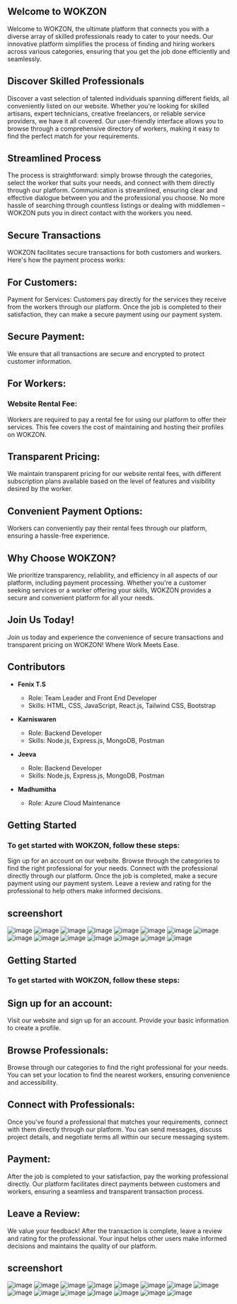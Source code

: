 
## Welcome to WOKZON
Welcome to WOKZON, the ultimate platform that connects you with a diverse array of skilled professionals ready to cater to your needs. Our innovative platform simplifies the process of finding and hiring workers across various categories, ensuring that you get the job done efficiently and seamlessly.

## Discover Skilled Professionals
Discover a vast selection of talented individuals spanning different fields, all conveniently listed on our website. Whether you're looking for skilled artisans, expert technicians, creative freelancers, or reliable service providers, we have it all covered. Our user-friendly interface allows you to browse through a comprehensive directory of workers, making it easy to find the perfect match for your requirements.

## Streamlined Process
The process is straightforward: simply browse through the categories, select the worker that suits your needs, and connect with them directly through our platform. Communication is streamlined, ensuring clear and effective dialogue between you and the professional you choose. No more hassle of searching through countless listings or dealing with middlemen – WOKZON puts you in direct contact with the workers you need.

## Secure Transactions
WOKZON facilitates secure transactions for both customers and workers. Here's how the payment process works:

## For Customers:
Payment for Services: Customers pay directly for the services they receive from the workers through our platform. Once the job is completed to their satisfaction, they can make a secure payment using our payment system.

## Secure Payment: 
We ensure that all transactions are secure and encrypted to protect customer information.

## For Workers:
### Website Rental Fee: 
Workers are required to pay a rental fee for using our platform to offer their services. This fee covers the cost of maintaining and hosting their profiles on WOKZON.

## Transparent Pricing: 
We maintain transparent pricing for our website rental fees, with different subscription plans available based on the level of features and visibility desired by the worker.

## Convenient Payment Options: 
Workers can conveniently pay their rental fees through our platform, ensuring a hassle-free experience.

## Why Choose WOKZON?
We prioritize transparency, reliability, and efficiency in all aspects of our platform, including payment processing. Whether you're a customer seeking services or a worker offering your skills, WOKZON provides a secure and convenient platform for all your needs.

## Join Us Today!
Join us today and experience the convenience of secure transactions and transparent pricing on WOKZON! Where Work Meets Ease.
## Contributors

- **Fenix T.S**
  - Role: Team Leader and Front End Developer
  - Skills: HTML, CSS, JavaScript, React.js, Tailwind CSS, Bootstrap

- **Karniswaren**
  - Role: Backend Developer
  - Skills: Node.js, Express.js, MongoDB, Postman

- **Jeeva**
  - Role: Backend Developer
  - Skills: Node.js, Express.js, MongoDB, Postman

- **Madhumitha**
  - Role: Azure Cloud Maintenance
## Getting Started
### To get started with WOKZON, follow these steps:

Sign up for an account on our website.
Browse through the categories to find the right professional for your needs.
Connect with the professional directly through our platform.
Once the job is completed, make a secure payment using our payment system.
Leave a review and rating for the professional to help others make informed decisions.

## screenshort
![image](https://github.com/FenixTS/Wokzon-test/assets/143189076/abfc2032-512a-446f-b1f1-d234e8f9262d)
![image](https://github.com/FenixTS/Wokzon-test/assets/143189076/c31dec6e-7796-468f-90fc-a264f54d2278)
![image](https://github.com/FenixTS/Wokzon-test/assets/143189076/9ac1723d-90ef-4256-a559-f848d7aea21c)
![image](https://github.com/FenixTS/Wokzon-test/assets/143189076/11d6fe62-9df1-4801-9175-ef4400b67f9c)
![image](https://github.com/FenixTS/Wokzon-test/assets/143189076/c34393b7-0141-4d76-83d9-cc4912538f59)
![image](https://github.com/FenixTS/Wokzon-test/assets/143189076/36aea792-b843-425e-8384-d9b100f9c070)
![image](https://github.com/FenixTS/Wokzon-test/assets/143189076/0498f6d5-8a00-4585-a9fa-70dcb335f86e)
![image](https://github.com/FenixTS/Wokzon-test/assets/143189076/a93d20c0-ef72-4d09-add5-06eed3e7f571)
![image](https://github.com/FenixTS/Wokzon-test/assets/143189076/adab62b2-7458-4c89-97a5-83a31bdc0bb9)
![image](https://github.com/FenixTS/Wokzon-test/assets/143189076/976c11fd-0b3d-49a1-bd5e-9229ebdce4cd)
![image](https://github.com/FenixTS/Wokzon-test/assets/143189076/17e599bf-0900-44d5-9980-694894429418)
![image](https://github.com/FenixTS/Wokzon-test/assets/143189076/28d58365-63d1-4df4-a847-661088230584)
![image](https://github.com/FenixTS/Wokzon-test/assets/143189076/873949a7-9ce0-44ee-8441-45c590371f9b)
![image](https://github.com/FenixTS/Wokzon-test/assets/143189076/40b92cbb-1abd-4980-8947-23da8f4b948c)
![image](https://github.com/FenixTS/Wokzon-test/assets/143189076/bfcea831-8039-40d8-88c1-718833e8b1d3)
## Getting Started
### To get started with WOKZON, follow these steps:

## Sign up for an account: 
Visit our website and sign up for an account. Provide your basic information to create a profile.

## Browse Professionals: 
Browse through our categories to find the right professional for your needs. You can set your location to find the nearest workers, ensuring convenience and accessibility.

## Connect with Professionals: 
Once you've found a professional that matches your requirements, connect with them directly through our platform. You can send messages, discuss project details, and negotiate terms all within our secure messaging system.

## Payment:
After the job is completed to your satisfaction, pay the working professional directly. Our platform facilitates direct payments between customers and workers, ensuring a seamless and transparent transaction process.

## Leave a Review: 
We value your feedback! After the transaction is complete, leave a review and rating for the professional. Your input helps other users make informed decisions and maintains the quality of our platform.
## screenshort
![image](https://github.com/FenixTS/Wokzon-test/assets/143189076/abfc2032-512a-446f-b1f1-d234e8f9262d)
![image](https://github.com/FenixTS/Wokzon-test/assets/143189076/c31dec6e-7796-468f-90fc-a264f54d2278)
![image](https://github.com/FenixTS/Wokzon-test/assets/143189076/9ac1723d-90ef-4256-a559-f848d7aea21c)
![image](https://github.com/FenixTS/Wokzon-test/assets/143189076/11d6fe62-9df1-4801-9175-ef4400b67f9c)
![image](https://github.com/FenixTS/Wokzon-test/assets/143189076/c34393b7-0141-4d76-83d9-cc4912538f59)
![image](https://github.com/FenixTS/Wokzon-test/assets/143189076/36aea792-b843-425e-8384-d9b100f9c070)
![image](https://github.com/FenixTS/Wokzon-test/assets/143189076/0498f6d5-8a00-4585-a9fa-70dcb335f86e)
![image](https://github.com/FenixTS/Wokzon-test/assets/143189076/a93d20c0-ef72-4d09-add5-06eed3e7f571)
![image](https://github.com/FenixTS/Wokzon-test/assets/143189076/adab62b2-7458-4c89-97a5-83a31bdc0bb9)
![image](https://github.com/FenixTS/Wokzon-test/assets/143189076/976c11fd-0b3d-49a1-bd5e-9229ebdce4cd)
![image](https://github.com/FenixTS/Wokzon-test/assets/143189076/17e599bf-0900-44d5-9980-694894429418)
![image](https://github.com/FenixTS/Wokzon-test/assets/143189076/28d58365-63d1-4df4-a847-661088230584)
![image](https://github.com/FenixTS/Wokzon-test/assets/143189076/873949a7-9ce0-44ee-8441-45c590371f9b)
![image](https://github.com/FenixTS/Wokzon-test/assets/143189076/40b92cbb-1abd-4980-8947-23da8f4b948c)
![image](https://github.com/FenixTS/Wokzon-test/assets/143189076/bfcea831-8039-40d8-88c1-718833e8b1d3)


